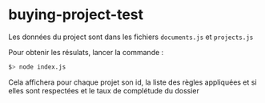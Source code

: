 # buying-project-test

Les données du project sont dans les fichiers `documents.js` et `projects.js`

Pour obtenir les résulats, lancer la commande :

```bash
$> node index.js
```

Cela affichera pour chaque projet son id, la liste des règles appliquées et si elles sont respectées et le taux de complétude du dossier
